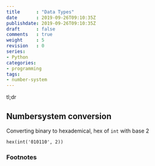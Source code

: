 ```yaml
---
title      : "Data Types"
date       : 2019-09-26T09:10:35Z
publishdate: 2019-09-26T09:10:35Z
draft      : false
comments   : true
weight     : 5
revision   : 0
series:
- Python
categories:
- programming
tags:
- number-system
---
```


tl;dr
<!-- more -->

## Numbersystem conversion

Converting binary to hexademical, hex of `int` with base 2

```
hex(int('010110', 2))
```

### Footnotes

[^1]:
[^2]:
